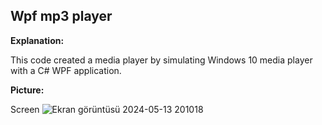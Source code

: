 ## Wpf mp3 player

**Explanation:**

This code created a media player by simulating Windows 10 media player with a C# WPF application.



**Picture:**

Screen
![Ekran görüntüsü 2024-05-13 201018](https://github.com/umtismail/Wpf-ile-mp3-player/assets/157217252/b1d99368-3dd5-40a1-b19c-dc511c31dfaf)


